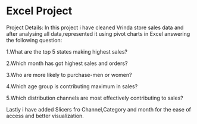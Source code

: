 # Excel Project
Project Details:
In this project i have cleaned Vrinda store sales data and after analysing all data,represented it using pivot charts in Excel
answering the following question:

1.What are the top 5 states making highest sales?

2.Which month has got highest sales and orders?

3.Who are more likely to purchase-men or women?

4.Which age group is contributing maximum in sales?

5.Which distribution channels are most effectively contributing to sales?

Lastly i have added Slicers fro Channel,Category and month for the ease of access and better visualization.
